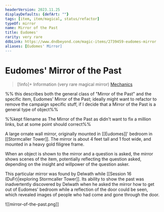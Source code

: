 ```yaml
---
headerVersion: 2023.11.25
displayDefaults: {defArt: ""}
tags: [item, item/magical, status/refactor]
typeOf: mirror
name: Mirror of the Past
title: Eudomes'
rarity: very rare
ddbLink: https://www.dndbeyond.com/magic-items/2739459-eudomes-mirror
aliases: [Eudomes' Mirror]
---
```

# Eudomes' Mirror of the Past
>[!info]+ Information
> (very rare magical mirror)
> [Mechanics](https://www.dndbeyond.com/magic-items/2739459-eudomes-mirror)

%% this describes both the general class of "Mirror of the Past" and the specific item, Eudomes' Mirror of the Past; ideally might want to refactor to remove the campaign specific stuff, if I decide that a Mirror of the Past is a general type of object%%

%%kept filename as The Mirror of the Past as didn't want to fix a million links, but at some point should correct%%

A large ornate wall mirror, originally mounted in [[Eudomes]]' bedroom in [[Stormcaller Tower]]. The mirror is about 4 feet tall and 1 foot wide, and mounted in a heavy gold filigree frame. 

When an object is shown to the mirror and a question is asked, the mirror shows scenes of the item, potentially reflecting the question asked, depending on the insight and willpower of the question asker.

This particular mirror was found by Delwath while [[Session 16 (DuFr)|exploring Stormcaller Tower]]. Its ability to show the past was inadvertently discovered by Delwath when he asked the mirror how to get out of Eudomes' bedroom while a reflection of the door could be seen, which revealed images of people who had come and gone through the door. 

![[mirror-of-the-past.png]]